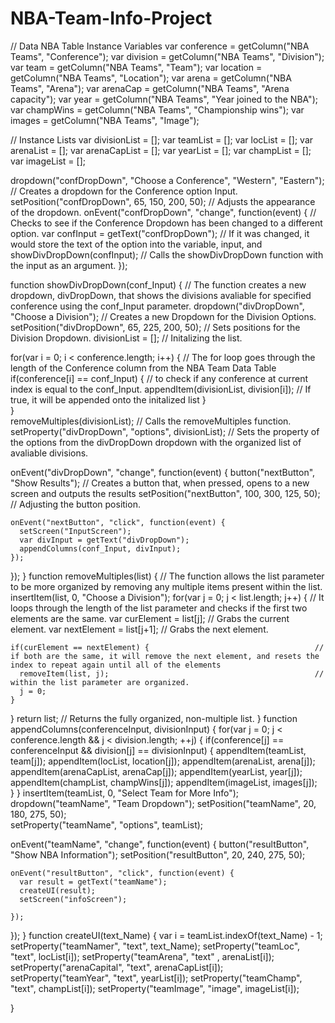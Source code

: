 # NBA-Team-Info-Project
// Data NBA Table Instance Variables
var conference = getColumn("NBA Teams", "Conference");
var division = getColumn("NBA Teams", "Division");
var team = getColumn("NBA Teams", "Team");
var location = getColumn("NBA Teams", "Location");
var arena = getColumn("NBA Teams", "Arena");
var arenaCap = getColumn("NBA Teams", "Arena capacity");
var year = getColumn("NBA Teams", "Year joined to the NBA");
var champWins = getColumn("NBA Teams", "Championship wins");
var images = getColumn("NBA Teams", "Image");

// Instance Lists
var divisionList = [];
var teamList = [];
var locList = [];
var arenaList = [];
var arenaCapList = [];
var yearList = [];
var champList = [];
var imageList = [];


dropdown("confDropDown", "Choose a Conference", "Western", "Eastern");  // Creates a dropdown for the Conference option Input.
setPosition("confDropDown", 65, 150, 200, 50);                          // Adjusts the appearance of the dropdown.
onEvent("confDropDown", "change", function(event) {                     // Checks to see if the Conference Dropdown has been changed to a different option.
  var confInput = getText("confDropDown");                              // If it was changed, it would store the text of the option into the variable, input, and
  showDivDropDown(confInput);                                           // Calls the showDivDropDown function with the input as an argument.
});                                                                     



function showDivDropDown(conf_Input) {                                  // The function creates a new dropdown, divDropDown, that shows the divisions avaliable for specified conference using the conf_Input parameter.
  dropdown("divDropDown", "Choose a Division");                         // Creates a new Dropdown for the Division Options.
  setPosition("divDropDown", 65, 225, 200, 50);                         // Sets positions for the Division Dropdown.
  divisionList = [];                                                    // Initalizing the list.
  
  for(var i = 0; i < conference.length; i++) {                          // The for loop goes through the length of the Conference column from the NBA Team Data Table
    if(conference[i] == conf_Input) {                                   // to check if any conference at current index is equal to the conf_Input.
      appendItem(divisionList, division[i]);                            // If true, it will be appended onto the initalized list
    }                                                                   
  }                                                                     
  removeMultiples(divisionList);                                        // Calls the removeMultiples function.
  setProperty("divDropDown", "options", divisionList);                  // Sets the property of the options from the divDropDown dropdown with the organized list of avaliable divisions.

  onEvent("divDropDown", "change", function(event) {
    button("nextButton", "Show Results");                               // Creates a button that, when pressed, opens to a new screen and outputs the results
    setPosition("nextButton", 100, 300, 125, 50);                       // Adjusting the button position.
    
    onEvent("nextButton", "click", function(event) {
      setScreen("InputScreen");
      var divInput = getText("divDropDown");   
      appendColumns(conf_Input, divInput);     
    });
  });
}
function removeMultiples(list) {                                        // The function allows the list parameter to be more organized by removing any multiple items present within the list.      
  insertItem(list, 0, "Choose a Division");
  for(var j = 0; j < list.length; j++) {                                // It loops through the length of the list parameter and checks if the first two elements are the same.
    var curElement = list[j];                                           // Grabs the current element.
    var nextElement = list[j+1];                                        // Grabs the next element.  

    if(curElement == nextElement) {                                     // if both are the same, it will remove the next element, and resets the index to repeat again until all of the elements 
      removeItem(list, j);                                              // within the list parameter are organized.
      j = 0;
    }
  }
  return list;                                                          // Returns the fully organized, non-multiple list.
}
function appendColumns(conferenceInput, divisionInput) {
  for(var j = 0; j < conference.length && j < division.length; ++j) {
    if(conference[j] == conferenceInput && division[j] == divisionInput) {
      appendItem(teamList, team[j]);
      appendItem(locList, location[j]);
      appendItem(arenaList, arena[j]);
      appendItem(arenaCapList, arenaCap[j]);
      appendItem(yearList, year[j]);
      appendItem(champList, champWins[j]);
      appendItem(imageList, images[j]);    
    }
  }
  insertItem(teamList, 0, "Select Team for More Info");
  dropdown("teamName", "Team Dropdown");
  setPosition("teamName", 20, 180, 275, 50);  
  setProperty("teamName", "options", teamList);
  
  onEvent("teamName", "change", function(event) {
    button("resultButton", "Show NBA Information");
    setPosition("resultButton", 20, 240, 275, 50);  
    
    onEvent("resultButton", "click", function(event) {
      var result = getText("teamName");
      createUI(result);
      setScreen("infoScreen");
      
    });
  });
}
function createUI(text_Name) {
  var i = teamList.indexOf(text_Name) - 1;
  setProperty("teamNamer", "text", text_Name);
  setProperty("teamLoc", "text", locList[i]);
  setProperty("teamArena", "text" , arenaList[i]);
  setProperty("arenaCapital", "text", arenaCapList[i]);
  setProperty("teamYear", "text", yearList[i]);
  setProperty("teamChamp", "text", champList[i]);
  setProperty("teamImage", "image", imageList[i]);
  
}
